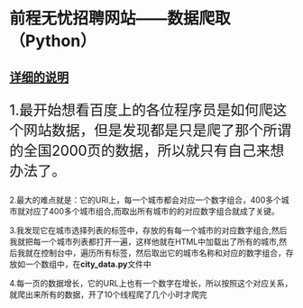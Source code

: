<h1> 前程无忧招聘网站——数据爬取（Python）</h1>
<h2><a href="https://user.qzone.qq.com/2530047598/main">详细的说明</a></h2>
<p style="font-size:25px"> 1.最开始想看百度上的各位程序员是如何爬这个网站数据，但是发现都是只是爬了那个所谓的全国2000页的数据，所以就只有自己来想办法了。</p>

<p>2.最大的难点就是：它的URl上，每一个城市都会对应一个数字组合，400多个城市就对应了400多个城市组合,而取出所有城市的的对应数字组合就成了关键。</p>

<p>3.我发现它在城市选择列表的<td>标签中，存放的有每一个城市的对应数字组合,然后我就把每一个城市列表都打开一遍，这样他就在HTML中加载出了所有的城市,然后我就在控制台中，遍历所有<td>标签，然后取出它的城市名称和对应的数字组合，存放如一个数组中，在<strong>city_data.py</strong>文件中</p>

<p>4.每一页的数据增长，它的URL上也有一个数字在增长，所以按照这个对应关系，就爬出来所有的数据，开了10个线程爬了几个小时才爬完</p>
